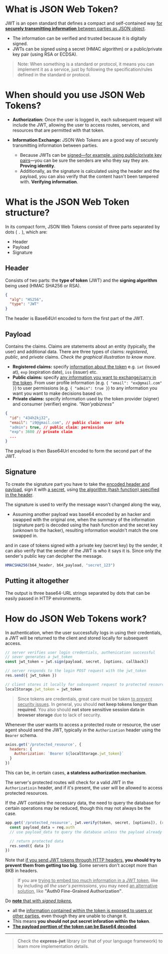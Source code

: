 # What is JSON Web Token?
JWT is an open standard that defines a compact and self-contained way <u>for **securely transmitting information** between parties as JSON object</u>. 
- The information can be verified and trusted because it is digitally signed. 
- JWTs can be signed using a secret (HMAC algorithm) or a public/private key pair (using RSA or ECDSA).

> Note: When something is a standard or protocol, it means you can implement it as a service, just by following the specification/rules defined in the standard or protocol.

# When should you use JSON Web Tokens?
- **Authorization:** Once the user is logged in, each subsequent request will include the JWT, allowing the user to access routes, services, and resources that are permitted with that token.

- **Information Exchange:** JSON Web Tokens are a good way of securely transmitting information between parties.
  - Because JWTs can be <u>signed—for example, using public/private key pairs</u>—you can be sure the senders are who they say they are. **Proving identity**.
  - Additionally, as the signature is calculated using the header and the payload, you can also verify that the content hasn't been tampered with. **Verifying information**.

# What is the JSON Web Token structure?
In its compact form, JSON Web Tokens consist of three parts separated by dots ( `.` ), which are:

- Header
- Payload
- Signature

## Header
Consists of two parts: the **type of token** (JWT) and the **signing algorithm** being used (HMAC SHA256 or RSA).
```json
{
  "alg": "HS256",
  "type": "JWT"
}
```
The header is Base64Url encoded to form the first part of the JWT.

## Payload
Contains the claims. Claims are statements about an entity (typically, the user) and additional data. There are three types of claims: *registered*, *public*, and *private* claims. *Check the graphical illustration to know more*.

- **Registered claims:** specify <u>information about the token</u> e.g. `iat` (issued at), `exp` (expiration date), `iss` (issuer) etc.
- **Public claims:** specify <u>any information you want to exchange/carry in the token</u>. From user profile information (e.g. `{ "email": "ex@gmail.com" }`) to user permissions (e.g. `{ "admin": true }`) to any information you want you want to make decisions based on.
- **Private claims:** specify information used by the token provider (signer) and consumer (verifier) engine. *"Nan'yabizness"*

```json
{
  "id": "434h2kj32",
  "email": "i9@gmail.com", // public claim: user info
  "admin": true, // public claim: permission
  "exp": 3600 // private claim
  ...
}
```
The payload is then Base64Url encoded to form the second part of the JWT.

## Signature
To create the signature part you have to take the <u>encoded header and payload</u>, sign it with <u>a secret</u>, using <u>the algorithm (hash function) specified in the header</u>.

The signature is used to verify the message wasn't changed along the way,
  - Assuming another payload was base64 encoded by an hacker and swapped with the original one, when the summary of the information (signature part) is decoded using the hash function and the secret key (unknown to the hacker), resulting information wouldn't match the one swapped in.

and in case of tokens signed with a private key (secret key) by the sender, it can also verify that the sender of the JWT is who it says it is. Since only the sender's public key can decipher the message.

```js
HMACSHA256(b64_header, b64_payload, "secret_123")
```

## Putting it altogether
The output is three base64-URL strings separated by dots that can be easily passed in HTTP environments.

# How do JSON Web Tokens work?
In authentication, when the user successfully logs in using their credentials, a JWT will be returned to the client and stored locally for subsequent access.

```js
// server verifies user login credentials, authenication successful
// sever generates a jwt_token
const jwt_token = jwt.sign(payload, secret, [options, callback])

// server responds to the login POST request with the jwt_token
res.send({ jwt_token })

// client stores it locally for subsequent request to protected resource
localStorage.jwt_token = jwt_token
```

> Since tokens are credentials, great care must be taken <u>to prevent security issues</u>. In general, you should **not keep tokens longer than required**. You also should **not store sensitive session data in browser storage** due to lack of security. 

Whenever the user wants to access a protected route or resource, the user agent should send the JWT, typically in the `Authorization` header using the `Bearer` schema.

```js
axios.get('/protected_resource', { 
  headers: {
    Authorization: `Bearer ${localStorage.jwt_token}`
  }
})
```
This can be, in certain cases, **a stateless authorization mechanism**.

The server's protected routes will check for a valid JWT in the `Authorizatioin` header, and if it's present, the user will be allowed to access protected resources. 

If the JWT contains the necessary data, the need to query the database for certain operations may be reduced, though this may not always be the case.

```js
app.get('/protected_resource', jwt.verify(token, secret, [options]), (req, res) => {
  const payload_data = req.auth
  // use payload_data to query the database unless the payload already contains the data, for example, the needed user details

  // return protected data
  res.send({ data })
})
```

Note that <u>if you send JWT tokens through HTTP headers,</u> **you should try to prevent them from getting too big**. Some servers don't accept more than 8KB in headers. 

> If you are <u>trying to embed too much information in a JWT token</u>, like by including *all the user's permissions*, you may need <u>an alternative solution</u>, like **"Auth0 Fine-Grained Authorization"**.

Do <u>**note** that with *signed tokens*</u>, 
- all the <u>information contained within the token is exposed to users or other parties</u>, even though they are unable to change it. 
- This means **you should not put secret inforation within the token**. 
- **<u>The payload porttion of the token can be Base64 decoded</u>**.

---

> Check the **express-jwt** library (or that of your language framework) to learn more implementation details.